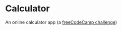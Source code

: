 # Calculator

An online calculator app (a [freeCodeCamp challenge](https://www.freecodecamp.com/challenges/build-a-javascript-calculator))
